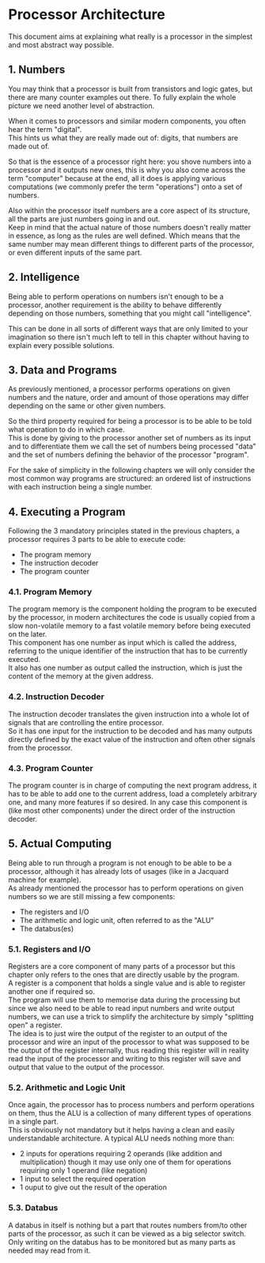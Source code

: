 # Processor Architecture

This document aims at explaining what really is a processor in the simplest and most abstract way possible.

## 1. Numbers

You may think that a processor is built from transistors and logic gates, but there are many counter examples out there.
To fully explain the whole picture we need another level of abstraction.  

When it comes to processors and similar modern components, you often hear the term "digital".  
This hints us what they are really made out of: digits, that numbers are made out of.  

So that is the essence of a processor right here: you shove numbers into a processor and it outputs new ones, this is why you also come across the term "computer" because at the end, all it does is applying various computations (we commonly prefer the term "operations") onto a set of numbers.  

Also within the processor itself numbers are a core aspect of its structure, all the parts are just numbers going in and out.  
Keep in mind that the actual nature of those numbers doesn't really matter in essence, as long as the rules are well defined. Which means that the same number may mean different things to different parts of the processor, or even different inputs of the same part.

## 2. Intelligence

Being able to perform operations on numbers isn't enough to be a processor, another requirement is the ability to behave differently depending on those numbers, something that you might call "intelligence".

This can be done in all sorts of different ways that are only limited to your imagination so there isn't much left to tell in this chapter without having to explain every possible solutions.

## 3. Data and Programs

As previously mentioned, a processor performs operations on given numbers and the nature, order and amount of those operations may differ depending on the same or other given numbers.

So the third property required for being a processor is to be able to be told what operation to do in which case.  
This is done by giving to the processor another set of numbers as its input and to differentiate them we call the set of numbers being processed "data" and the set of numbers defining the behavior of the processor "program".

For the sake of simplicity in the following chapters we will only consider the most common way programs are structured: an ordered list of instructions with each instruction being a single number.

## 4. Executing a Program

Following the 3 mandatory principles stated in the previous chapters, a processor requires 3 parts to be able to execute code:
- The program memory
- The instruction decoder
- The program counter

### 4.1. Program Memory

The program memory is the component holding the program to be executed by the processor, in modern architectures the code is usually copied from a slow non-volatile memory to a fast volatile memory before being executed on the later.  
This component has one number as input which is called the address, referring to the unique identifier of the instruction that has to be currently executed.  
It also has one number as output called the instruction, which is just the content of the memory at the given address.

### 4.2. Instruction Decoder

The instruction decoder translates the given instruction into a whole lot of signals that are controlling the entire processor.  
So it has one input for the instruction to be decoded and has many outputs directly defined by the exact value of the instruction and often other signals from the processor.

### 4.3. Program Counter

The program counter is in charge of computing the next program address, it has to be able to add one to the current address, load a completely arbitrary one, and many more features if so desired. In any case this component is (like most other components) under the direct order of the instruction decoder.

## 5. Actual Computing

Being able to run through a program is not enough to be able to be a processor, although it has already lots of usages (like in a Jacquard machine for example).  
As already mentioned the processor has to perform operations on given numbers so we are still missing a few components:
- The registers and I/O
- The arithmetic and logic unit, often referred to as the "ALU"
- The databus(es)

### 5.1. Registers and I/O

Registers are a core component of many parts of a processor but this chapter only refers to the ones that are directly usable by the program.  
A register is a component that holds a single value and is able to register another one if required so.  
The program will use them to memorise data during the processing but since we also need to be able to read input numbers and write output numbers, we can use a trick to simplify the architecture by simply "splitting open" a register.  
The idea is to just wire the output of the register to an output of the processor and wire an input of the processor to what was supposed to be the output of the register internally, thus reading this register will in reality read the input of the processor and writing to this register will save and output that value to the output of the processor.

### 5.2. Arithmetic and Logic Unit

Once again, the processor has to process numbers and perform operations on them, thus the ALU is a collection of many different types of operations in a single part.  
This is obviously not mandatory but it helps having a clean and easily understandable architecture.
A typical ALU needs nothing more than:
- 2 inputs for operations requiring 2 operands (like addition and multiplication) though it may use only one of them for operations requiring only 1 operand (like negation)
- 1 input to select the required operation
- 1 ouput to give out the result of the operation

### 5.3. Databus

A databus in itself is nothing but a part that routes numbers from/to other parts of the processor, as such it can be viewed as a big selector switch.  
Only writing on the databus has to be monitored but as many parts as needed may read from it.
